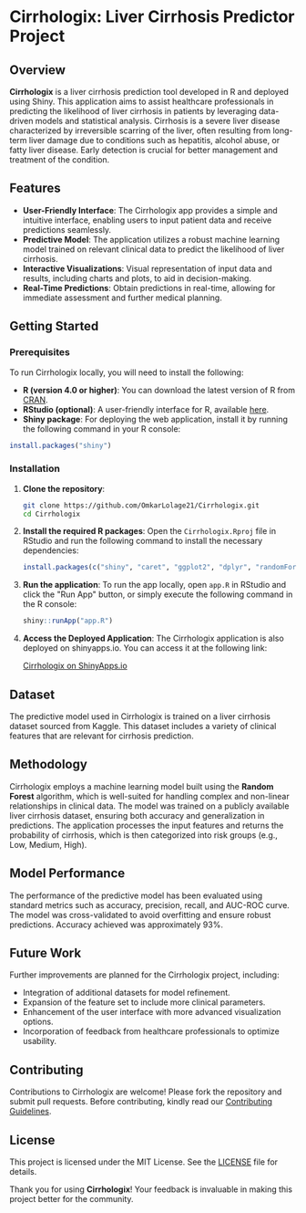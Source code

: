 # Cirrhologix: Liver Cirrhosis Predictor Project

## Overview

**Cirrhologix** is a liver cirrhosis prediction tool developed in R and deployed using Shiny. This application aims to assist healthcare professionals in predicting the likelihood of liver cirrhosis in patients by leveraging data-driven models and statistical analysis. Cirrhosis is a severe liver disease characterized by irreversible scarring of the liver, often resulting from long-term liver damage due to conditions such as hepatitis, alcohol abuse, or fatty liver disease. Early detection is crucial for better management and treatment of the condition.

## Features

- **User-Friendly Interface**: The Cirrhologix app provides a simple and intuitive interface, enabling users to input patient data and receive predictions seamlessly.
- **Predictive Model**: The application utilizes a robust machine learning model trained on relevant clinical data to predict the likelihood of liver cirrhosis.
- **Interactive Visualizations**: Visual representation of input data and results, including charts and plots, to aid in decision-making.
- **Real-Time Predictions**: Obtain predictions in real-time, allowing for immediate assessment and further medical planning.
  
## Getting Started

### Prerequisites

To run Cirrhologix locally, you will need to install the following:

- **R (version 4.0 or higher)**: You can download the latest version of R from [CRAN](https://cran.r-project.org/).
- **RStudio (optional)**: A user-friendly interface for R, available [here](https://rstudio.com/).
- **Shiny package**: For deploying the web application, install it by running the following command in your R console:

```r
install.packages("shiny")
```

### Installation

1. **Clone the repository**:
   ```bash
   git clone https://github.com/OmkarLolage21/Cirrhologix.git
   cd Cirrhologix
   ```

2. **Install the required R packages**:
   Open the `Cirrhologix.Rproj` file in RStudio and run the following command to install the necessary dependencies:
   ```r
   install.packages(c("shiny", "caret", "ggplot2", "dplyr", "randomForest"))
   ```

3. **Run the application**:
   To run the app locally, open `app.R` in RStudio and click the "Run App" button, or simply execute the following command in the R console:
   ```r
   shiny::runApp("app.R")
   ```

4. **Access the Deployed Application**:
   The Cirrhologix application is also deployed on shinyapps.io. You can access it at the following link:

   [Cirrhologix on ShinyApps.io](https://your-shinyapps-url)

## Dataset
The predictive model used in Cirrhologix is trained on a liver cirrhosis dataset sourced from Kaggle. This dataset includes a variety of clinical features that are relevant for cirrhosis prediction.

## Methodology

Cirrhologix employs a machine learning model built using the **Random Forest** algorithm, which is well-suited for handling complex and non-linear relationships in clinical data. The model was trained on a publicly available liver cirrhosis dataset, ensuring both accuracy and generalization in predictions. The application processes the input features and returns the probability of cirrhosis, which is then categorized into risk groups (e.g., Low, Medium, High).

## Model Performance

The performance of the predictive model has been evaluated using standard metrics such as accuracy, precision, recall, and AUC-ROC curve. The model was cross-validated to avoid overfitting and ensure robust predictions. Accuracy achieved was approximately 93%.

## Future Work

Further improvements are planned for the Cirrhologix project, including:
- Integration of additional datasets for model refinement.
- Expansion of the feature set to include more clinical parameters.
- Enhancement of the user interface with more advanced visualization options.
- Incorporation of feedback from healthcare professionals to optimize usability.

## Contributing

Contributions to Cirrhologix are welcome! Please fork the repository and submit pull requests. Before contributing, kindly read our [Contributing Guidelines](CONTRIBUTING.md).

## License

This project is licensed under the MIT License. See the [LICENSE](LICENSE.md) file for details.

Thank you for using **Cirrhologix**! Your feedback is invaluable in making this project better for the community.
